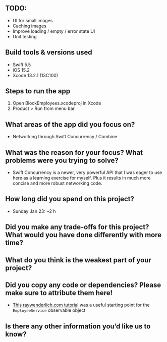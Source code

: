 ## TODO:
* UI for small images
* Caching images
* Improve loading / empty / error state UI
* Unit testing

## Build tools & versions used
* Swift 5.5
* iOS 15.2
* Xcode 13.2.1 (13C100) 

## Steps to run the app
1. Open BlockEmployees.xcodeproj in Xcode
2. Product > Run from menu bar  

## What areas of the app did you focus on?
* Networking through Swift Concurrency / Combine 

## What was the reason for your focus? What problems were you trying to solve?
* Swift Concurrency is a newer, very powerful API that I was eager to use here as a learning exercise for myself. Plus it results in much more concise and more robust networking code. 

## How long did you spend on this project?
* Sunday Jan 23: ~2 h

## Did you make any trade-offs for this project? What would you have done differently with more time?

## What do you think is the weakest part of your project?

## Did you copy any code or dependencies? Please make sure to attribute them here!
* [This raywenderlich.com tutorial](https://www.raywenderlich.com/25013447-async-await-in-swiftui) was a useful starting point for the `EmployeeService` observable object

## Is there any other information you’d like us to know?
